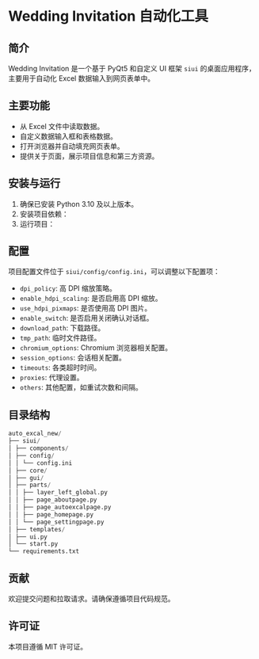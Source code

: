 # Wedding Invitation 自动化工具

## 简介
Wedding Invitation 是一个基于 PyQt5 和自定义 UI 框架 `siui` 的桌面应用程序，主要用于自动化 Excel 数据输入到网页表单中。

## 主要功能
- 从 Excel 文件中读取数据。
- 自定义数据输入框和表格数据。
- 打开浏览器并自动填充网页表单。
- 提供关于页面，展示项目信息和第三方资源。

## 安装与运行
1. 确保已安装 Python 3.10 及以上版本。
2. 安装项目依赖：
3. 运行项目：


## 配置
项目配置文件位于 `siui/config/config.ini`，可以调整以下配置项：
- `dpi_policy`: 高 DPI 缩放策略。
- `enable_hdpi_scaling`: 是否启用高 DPI 缩放。
- `use_hdpi_pixmaps`: 是否使用高 DPI 图片。
- `enable_switch`: 是否启用关闭确认对话框。
- `download_path`: 下载路径。
- `tmp_path`: 临时文件路径。
- `chromium_options`: Chromium 浏览器相关配置。
- `session_options`: 会话相关配置。
- `timeouts`: 各类超时时间。
- `proxies`: 代理设置。
- `others`: 其他配置，如重试次数和间隔。

## 目录结构
```python
auto_excal_new/ 
├── siui/ 
│ ├── components/ 
│ ├── config/ 
│ │ └── config.ini 
│ ├── core/ 
│ ├── gui/ 
│ ├── parts/ 
│ │ ├── layer_left_global.py 
│ │ ├── page_aboutpage.py 
│ │ ├── page_autoexcalpage.py 
│ │ ├── page_homepage.py 
│ │ └── page_settingpage.py 
│ ├── templates/ 
│ ├── ui.py 
│ └── start.py 
└── requirements.txt
```
## 贡献
欢迎提交问题和拉取请求。请确保遵循项目代码规范。

## 许可证
本项目遵循 MIT 许可证。
